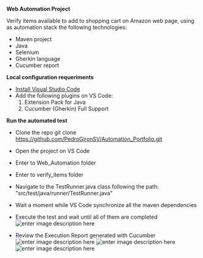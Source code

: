 ﻿**Web Automation Project**

Verify items available to add to shopping cart on Amazon web page, using as automation stack the following technologies:

 - Maven project
 - Java
 - Selenium
 - Gherkin language
 - Cucumber report

**Local configuration requeriments**

 - [Install Visual Studio Code](https://code.visualstudio.com/download)
 - Add the following plugins on VS Code:
	1. Extension Pack for Java
	2. Cucumber (Gherkin) Full Support
	
**Run the automated test**

 - Clone the repo
    git clone https://github.com/PedroGironSV/Automation_Portfolio.git

 - Open the project on VS Code
 - Enter to Web_Automation folder
 - Enter to verify_items folder
 - Navigate to the TestRunner.java class following the path: "src/test/java/runner/TestRunner.java"
 - Wait a moment while VS Code synchronize all the maven dependencies
 - Execute the test and wait until all of them are completed
 ![enter image description here](https://blogger.googleusercontent.com/img/b/R29vZ2xl/AVvXsEgxRkPiwTV1M5KC7a1QbYg0i4c4Vjp7UK01npXQ8X_pEMW9BAJ12pbiaijgqrf6PfPzJSj9DwWJCDs-1eGtptZInOztyq4qW-fuQYMuHJp4rfBpSoccSViTOoJ5GB3xLBezv1uk2LKd-Zgyi7lJqB_dkTAAJ5DAN893plepu1HATSssZdIhCvfz8LhO5Q/s320/1.TestRunner.PNG)
 
 - Review the Execution Report generated with Cucumber
 ![enter image description here](https://blogger.googleusercontent.com/img/b/R29vZ2xl/AVvXsEjBXLYQE2ITEqXHF54rA0sJPBLsUPhbSJq3FFHd8DS4QnZrcoWSiqerf2NT7MMqcQplBrG8JauZRvA1Vb7fNvrUpzTk4s03CJmhPFcofomDg126YqKFnAtoem0uYvZ5kIOK0PouQ23pV1J88VNcwNACw2RsRn22KYkTPXGWAqIqtYKb4jFyoG-lyZgnEA/s320/2.Execution_Report.PNG)
 ![enter image description here](https://blogger.googleusercontent.com/img/b/R29vZ2xl/AVvXsEgUFjsW3JoRy0niG-qliFssp_9IcYPQ3Lr3FuhavU8wEXgWPvy8JEiC_bQoDsyFHJvugQAUG0l_KVfSxyylj6gYRYA9-HNsFqTvkh3SKsHgtt6KcWljjoqufcL5R_jRBlqh_UQ8AvPvg4dVWOt4HA0v3nh_0mbws5G5HttOP6cenOKaQDsD1S5ShUqXWA/s320/2.1General_Results.PNG)
 ![enter image description here](https://blogger.googleusercontent.com/img/b/R29vZ2xl/AVvXsEhJJwHQxTd76-7gKC5yxwI7YjANehlm5gcc9vTyn-lCbGjBsoxXLDV10ukVv5p_ZFaxUPO4fknN7VI0ItMuyJ083-mqVqPHjGuwNn0O76rh3bWkZ3wG9NUXmihNTInmrTIoBwPezWA6tZhBTb3ytoqGMCvRLGb1l60wcE5GbqpuWw86iIoRF7LsO93XQg/s320/2.2Scenario_Evidences.PNG)

